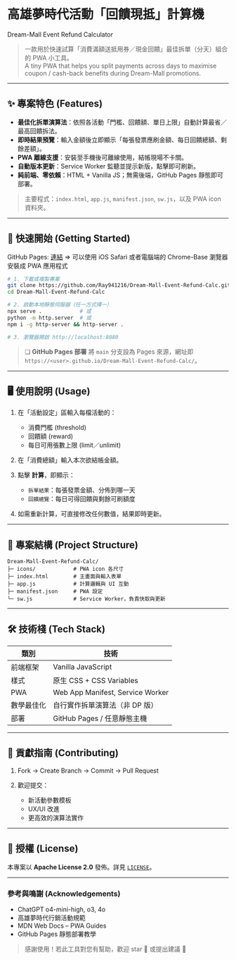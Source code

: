 ﻿# 高雄夢時代活動「回饋現抵」計算機  
Dream-Mall Event Refund Calculator

> 一款用於快速試算「消費滿額送抵用券／現金回饋」最佳拆單（分天）組合的 PWA 小工具。  
> A tiny PWA that helps you split payments across days to maximise coupon / cash-back benefits during Dream-Mall promotions.

---

## ✨ 專案特色 (Features)

- **最佳化拆單演算法**：依照各活動「門檻、回饋額、單日上限」自動計算最省／最高回饋拆法。  
- **即時結果預覽**：輸入金額後立即顯示「每張發票應刷金額、每日回饋總額、剩餘差額」。  
- **PWA 離線支援**：安裝至手機後可離線使用，結帳現場不卡關。  
- **自動版本更新**：Service Worker 監聽並提示新版，點擊即可刷新。  
- **純前端、零依賴**：HTML + Vanilla JS；無需後端，GitHub Pages 靜態即可部署。

> 主要程式：`index.html`, `app.js`, `manifest.json`, `sw.js`，以及 PWA icon 資料夾。

---

## 🔧 快速開始 (Getting Started)

GitHub Pages: [連結](https://ray941216.github.io/Dream-Mall-Event-Refund-Calc/) => 可以使用 iOS Safari 或者電腦端的 Chrome-Base 瀏覽器安裝成 PWA 應用程式

```bash
# 1. 下載或複製專案
git clone https://github.com/Ray941216/Dream-Mall-Event-Refund-Calc.git
cd Dream-Mall-Event-Refund-Calc

# 2. 啟動本地靜態伺服器（任一方式擇一）
npx serve .            # 或
python -m http.server  # 或
npm i -g http-server && http-server .

# 3. 瀏覽器開啟 http://localhost:8080
````

> ❏ **GitHub Pages 部署**
> 將 `main` 分支設為 Pages 來源，網址即 `https://<user>.github.io/Dream-Mall-Event-Refund-Calc/`。

---

## 🖥️ 使用說明 (Usage)

1. 在「活動設定」區輸入每檔活動的：

   * 消費門檻 (threshold)
   * 回饋額 (reward)
   * 每日可用張數上限 (limit／unlimit)
2. 在「消費總額」輸入本次欲結帳金額。
3. 點擊 **計算**，即顯示：

   * `拆單結果`：每張發票金額、分佈到哪一天
   * `回饋總覽`：每日可得回饋與剩餘可刷額度
4. 如需重新計算，可直接修改任何數值，結果即時更新。

---

## 📂 專案結構 (Project Structure)

```
Dream-Mall-Event-Refund-Calc/
├─ icons/            # PWA icon 各尺寸
├─ index.html        # 主畫面與輸入表單
├─ app.js            # 計算邏輯與 UI 互動
├─ manifest.json     # PWA 設定
└─ sw.js             # Service Worker，負責快取與更新
```

---

## 🛠️ 技術棧 (Tech Stack)

| 類別    | 技術                               |
| ----- | -------------------------------- |
| 前端框架  | Vanilla JavaScript               |
| 樣式    | 原生 CSS + CSS Variables           |
| PWA   | Web App Manifest, Service Worker |
| 數學最佳化 | 自行實作拆單演算法（非 DP 版）                |
| 部署    | GitHub Pages / 任意靜態主機            |

---

## 🤝 貢獻指南 (Contributing)

1. Fork → Create Branch → Commit → Pull Request
2. 歡迎提交：

   * 新活動參數模板
   * UX/UI 改進
   * 更高效的演算法實作

---

## 📝 授權 (License)

本專案以 **Apache License 2.0** 發佈。詳見 [`LICENSE`](./LICENSE)。

---

### 參考與鳴謝 (Acknowledgements)

* ChatGPT o4-mini-high, o3, 4o
* 高雄夢時代行銷活動規範
* MDN Web Docs – PWA Guides
* GitHub Pages 靜態部署教學

> 感謝使用！若此工具對您有幫助，歡迎 star 🌟 或提出建議 🤗
